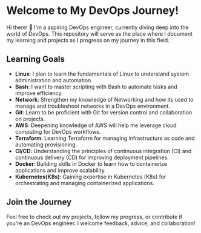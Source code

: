 # Welcome to My DevOps Journey!

Hi there! 👋 I'm a aspiring DevOps engineer, currently diving deep into the world of DevOps. This repository will serve as the place where I document my learning and projects as I progress on my journey in this field.

## Learning Goals
* **Linux**: I plan to learn the fundamentals of Linux to understand system administration and automation.
* **Bash**: I want to master scripting with Bash to automate tasks and improve efficiency.
*	**Network**: Strengthen my knowledge of Networking and how its used to manage and troubleshoot networks in a DevOps environment.
*	**Git**: Learn to be proficient with Git for version control and collaboration on projects.
* **AWS**: Deepening knowledge of AWS will help me leverage cloud computing for DevOps workflows.
*	**Terraform**: Learning Terraform for managing infrastructure as code and automating provisioning.
* **CI/CD**: Understanding the principles of continuous integration (CI) and continuous delivery (CD) for improving deployment pipelines.
*	 **Docker**: Building skills in Docker to learn how to containerize applications and improve scalability.
*	 **Kubernetes(K8s)**: Gaining expertise in Kubernetes (K8s) for orchestrating and managing containerized applications.

## Join the Journey
Feel free to check out my projects, follow my progress, or contribute if you're an DevOps engineer. I welcome feedback, advice, and collaboration!


